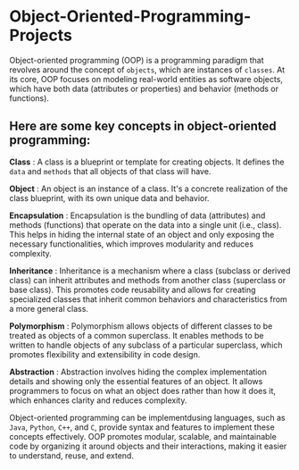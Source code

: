 # Object-Oriented-Programming-Projects
Object-oriented programming (OOP) is a programming paradigm that revolves around the concept of `objects`, which are instances of `classes`. At its core, OOP focuses on modeling real-world entities as software objects, which have both data (attributes or properties) and behavior (methods or functions).

## Here are some key concepts in object-oriented programming:

**Class**  :   A class is a blueprint or template for creating objects. It defines the `data` and `methods`  that all objects of that class will have.


**Object** : An object is an instance of a class. It's a concrete realization of the class blueprint, with its own unique data and behavior.

**Encapsulation** : Encapsulation is the bundling of data (attributes) and methods (functions) that operate on the data into a single unit (i.e., class). This helps in hiding the internal state of an object and only exposing the necessary functionalities, which improves modularity and reduces complexity.

**Inheritance** : Inheritance is a mechanism where a class (subclass or derived class) can inherit attributes and methods from another class (superclass or base class). This promotes code reusability and allows for creating specialized classes that inherit common behaviors and characteristics from a more general class.

**Polymorphism** : Polymorphism allows objects of different classes to be treated as objects of a common superclass. It enables methods to be written to handle objects of any subclass of a particular superclass, which promotes flexibility and extensibility in code design.

**Abstraction** : Abstraction involves hiding the complex implementation details and showing only the essential features of an object. It allows programmers to focus on what an object does rather than how it does it, which enhances clarity and reduces complexity.

Object-oriented programming can be implementdusing languages, such as `Java`, `Python`, `C++`, and `C`, provide syntax and features to implement these concepts effectively. OOP promotes modular, scalable, and maintainable code by organizing it around objects and their interactions, making it easier to understand, reuse, and extend.





